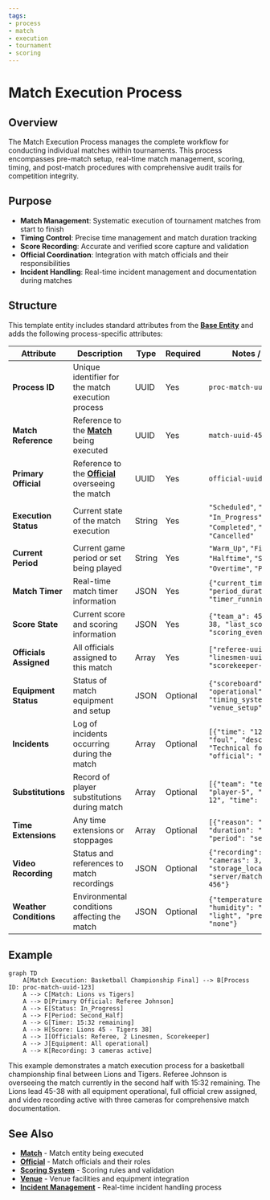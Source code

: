 ```yaml
---
tags:
- process
- match
- execution
- tournament
- scoring
---
```


# Match Execution Process

## Overview

The Match Execution Process manages the complete workflow for conducting individual matches within tournaments.
This process encompasses pre-match setup, real-time match management, scoring, timing, and post-match procedures
with comprehensive audit trails for competition integrity.

## Purpose

- **Match Management**: Systematic execution of tournament matches from start to finish
- **Timing Control**: Precise time management and match duration tracking
- **Score Recording**: Accurate and verified score capture and validation
- **Official Coordination**: Integration with match officials and their responsibilities
- **Incident Handling**: Real-time incident management and documentation during matches

## Structure

This template entity includes standard attributes from the **[Base Entity](../../foundation/base_entity.md)**
and adds the following process-specific attributes:

| Attribute | Description | Type | Required | Notes / Example |
|-----------|-------------|------|----------|-----------------|
| **Process ID** | Unique identifier for the match execution process | UUID | Yes | `proc-match-uuid-123` |
| **Match Reference** | Reference to the **[Match](../../schedule/match.md)** being executed | UUID | Yes | `match-uuid-456` |
| **Primary Official** | Reference to the **[Official](../../identity/official.md)** overseeing the match | UUID | Yes | `official-uuid-789` |
| **Execution Status** | Current state of the match execution | String | Yes | `"Scheduled"`, `"Pre_Match"`, `"In_Progress"`, `"Halftime"`, `"Completed"`, `"Suspended"`, `"Cancelled"` |
| **Current Period** | Current game period or set being played | String | Yes | `"Warm_Up"`, `"First_Half"`, `"Halftime"`, `"Second_Half"`, `"Overtime"`, `"Post_Match"` |
| **Match Timer** | Real-time match timer information | JSON | Yes | `{"current_time": "15:32", "period_duration": "20:00", "timer_running": true}` |
| **Score State** | Current score and scoring information | JSON | Yes | `{"team_a": 45, "team_b": 38, "last_score": "team_a", "scoring_events": [...]}` |
| **Officials Assigned** | All officials assigned to this match | Array | Yes | `["referee-uuid-1", "linesmen-uuid-2", "scorekeeper-uuid-3"]` |
| **Equipment Status** | Status of match equipment and setup | JSON | Optional | `{"scoreboard": "operational", "timing_system": "active", "venue_setup": "complete"}` |
| **Incidents** | Log of incidents occurring during the match | Array | Optional | `[{"time": "12:45", "type": "foul", "description": "Technical foul called", "official": "ref-uuid"}]` |
| **Substitutions** | Record of player substitutions during match | Array | Optional | `[{"team": "team-a", "out": "player-5", "in": "player-12", "time": "10:30"}]` |
| **Time Extensions** | Any time extensions or stoppages | Array | Optional | `[{"reason": "injury", "duration": "PT3M", "period": "second_half"}]` |
| **Video Recording** | Status and references to match recordings | JSON | Optional | `{"recording": true, "cameras": 3, "storage_location": "server/matches/2024/match-456"}` |
| **Weather Conditions** | Environmental conditions affecting the match | JSON | Optional | `{"temperature": "22C", "humidity": "65%", "wind": "light", "precipitation": "none"}` |

## Example

```mermaid
graph TD
    A[Match Execution: Basketball Championship Final] --> B[Process ID: proc-match-uuid-123]
    A --> C[Match: Lions vs Tigers]
    A --> D[Primary Official: Referee Johnson]
    A --> E[Status: In_Progress]
    A --> F[Period: Second_Half]
    A --> G[Timer: 15:32 remaining]
    A --> H[Score: Lions 45 - Tigers 38]
    A --> I[Officials: Referee, 2 Linesmen, Scorekeeper]
    A --> J[Equipment: All operational]
    A --> K[Recording: 3 cameras active]
```

This example demonstrates a match execution process for a basketball championship final between Lions and Tigers.
Referee Johnson is overseeing the match currently in the second half with 15:32 remaining. The Lions lead 45-38
with all equipment operational, full official crew assigned, and video recording active with three cameras for
comprehensive match documentation.

## See Also

- **[Match](../../schedule/match.md)** - Match entity being executed
- **[Official](../../identity/official.md)** - Match officials and their roles
- **[Scoring System](../../tournament/scoring.md)** - Scoring rules and validation
- **[Venue](../../venue/README.md)** - Venue facilities and equipment integration
- **[Incident Management](../incident_management/README.md)** - Real-time incident handling process
